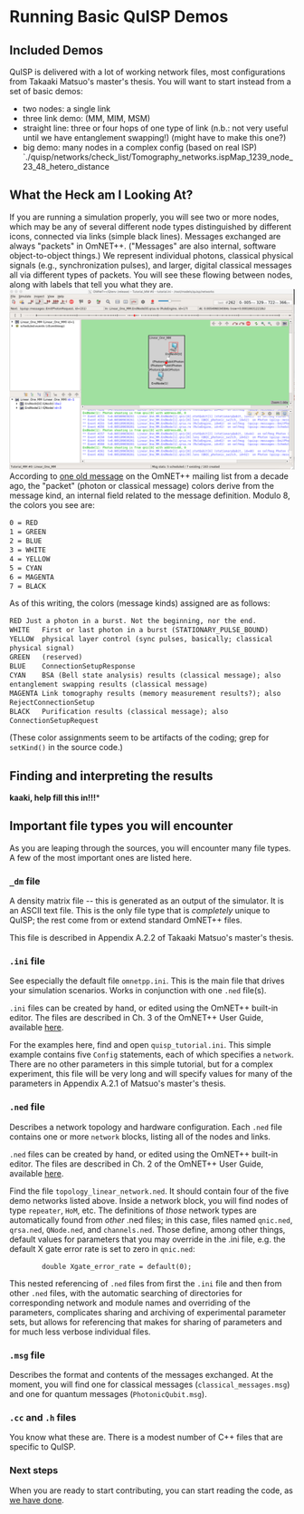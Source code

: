 # Running Basic QuISP Demos

## Included Demos

QuISP is delivered with a lot of working network files, most
configurations from Takaaki Matsuo's master's thesis.  You will want
to start instead from a set of basic demos:

- two nodes: a single link
- three link demo:  (MM, MIM, MSM) 
- straight line: three or four hops of one type of link (n.b.: not very useful until we have entanglement swapping!) (might have to make this one?)
- big demo: many nodes in a complex config (based on real ISP) `./quisp/networks/check_list/Tomography_networks.ispMap_1239_node_23_48_hetero_distance

## What the Heck am I Looking At?

If you are running a simulation properly, you will see two or more
nodes, which may be any of several different node types distinguished
by different icons, connected via links (simple black lines).
Messages exchanged are always "packets" in OmNET++.  ("Messages" are
also internal, software object-to-object things.)  We represent
individual photons, classical physical signals (e.g., synchronization
pulses), and larger, digital classical messages all via different
types of packets.  You will see these flowing between nodes, along
with labels that tell you what they are.
![MM_demo](img/demo_1.png)
According to [one old
message](https://groups.google.com/forum/#!topic/omnetpp/5p1ufXvpDwA)
on the OmNET++ mailing list from a decade ago, the "packet" (photon or
classical message) colors derive from the message kind, an internal
field related to the message definition.  Modulo 8, the colors you see
are:

```
0 = RED
1 = GREEN
2 = BLUE
3 = WHITE
4 = YELLOW
5 = CYAN
6 = MAGENTA
7 = BLACK
```

As of this writing, the colors (message kinds) assigned are as
follows:

```
RED	Just a photon in a burst. Not the beginning, nor the end.
WHITE	First or last photon in a burst (STATIONARY_PULSE_BOUND)
YELLOW	physical layer control (sync pulses, basically; classical physical signal)
GREEN	(reserved)
BLUE	ConnectionSetupResponse
CYAN	BSA (Bell state analysis) results (classical message); also entanglement swapping results (classical message)
MAGENTA	Link tomography results (memory measurement results?); also RejectConnectionSetup
BLACK	Purification results (classical message); also ConnectionSetupRequest
```

(These color assignments seem to be artifacts of the coding; grep for
`setKind()` in the source code.)

## Finding and interpreting the results

**kaaki, help fill this in!!!***

## Important file types you will encounter

As you are leaping through the sources, you will encounter many file
types.  A few of the most important ones are listed here.

### `_dm` file

A density matrix file -- this is generated as an output of the
simulator.  It is an ASCII text file.  This is the only file type that
is _completely_ unique to QuISP; the rest come from or extend standard
OmNET++ files.

This file is described in Appendix A.2.2 of Takaaki Matsuo's master's
thesis.

### `.ini` file

See especially the default file `omnetpp.ini`.  This is the main file
that drives your simulation scenarios.  Works in conjunction with one
`.ned` file(s).

`.ini` files can be created by hand, or edited using the OmNET++
built-in editor.  The files are described in Ch. 3 of the OmNET++ User
Guide, available [here](https://omnetpp.org/documentation/).

For the examples here, find and open `quisp_tutorial.ini`.  This simple
example contains five `Config` statements, each of which specifies a
`network`.  There are no other parameters in this simple tutorial, but
for a complex experiment, this file will be very long and will
specify values for many of the parameters in Appendix A.2.1 of
Matsuo's master's thesis.

### `.ned` file

Describes a network topology and hardware configuration.  Each `.ned`
file contains one or more `network` blocks, listing all of the nodes
and links.

`.ned` files can be created by hand, or edited using the OmNET++
built-in editor.  The files are described in Ch. 2 of the OmNET++ User
Guide, available [here](https://omnetpp.org/documentation/).

Find the file `topology_linear_network.ned`.  It should contain four
of the five demo networks listed above.  Inside a network block, you
will find nodes of type `repeater`, `HoM`, etc.  The definitions of
_those_ network types are automatically found from _other_ .ned
files; in this case, files named `qnic.ned`, `qrsa.ned`,
`QNode.ned`, and `channels.ned`.  Those define, among other things,
default values for parameters that you may override in the .ini file,
e.g. the default X gate error rate is set to zero in `qnic.ned`:

```
        double Xgate_error_rate = default(0);
```

This nested referencing of `.ned` files from first the `.ini` file and
then from other `.ned` files, with the automatic searching of
directories for corresponding network and module names and overriding
of the parameters, complicates sharing and archiving of experimental
parameter sets, but allows for referencing that makes for sharing of
parameters and for much less verbose individual files.

### `.msg` file

Describes the format and contents of the messages exchanged.  At the
moment, you will find one for classical messages
(`classical_messages.msg`) and one for quantum messages
(`PhotonicQubit.msg`).

### `.cc` and `.h` files

You know what these are.  There is a modest number of C++ files that
are specific to QuISP.

### Next steps

When you are ready to start contributing, you can start reading the
code, as [we have done](code-spelunking.md).
